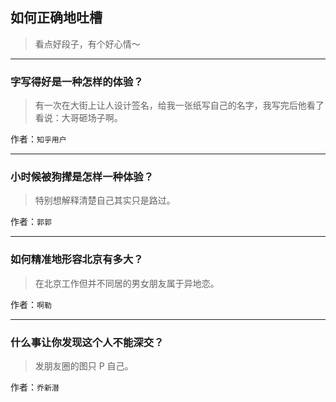## 如何正确地吐槽

> 看点好段子，有个好心情～


 
---

### 字写得好是一种怎样的体验？

> 有一次在大街上让人设计签名，给我一张纸写自己的名字，我写完后他看了看说：大哥砸场子啊。


作者：`知乎用户`

---

### 小时候被狗撵是怎样一种体验？

> 特别想解释清楚自己其实只是路过。


作者：`郭郭`

---

### 如何精准地形容北京有多大？

> 在北京工作但并不同居的男女朋友属于异地恋。


作者：`啊勒`

---

### 什么事让你发现这个人不能深交？

> 发朋友圈的图只 P 自己。


作者：`乔新潜`